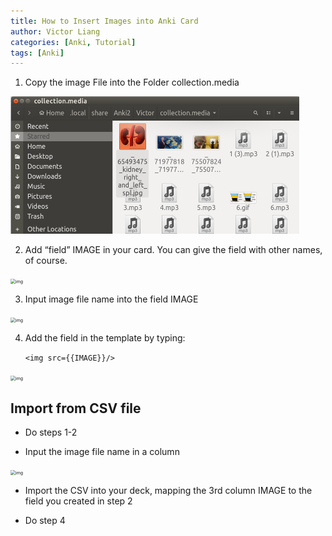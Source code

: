 ```yaml
---
title: How to Insert Images into Anki Card
author: Victor Liang
categories: [Anki, Tutorial]
tags: [Anki]
---
```






1. Copy the image File into the Folder collection.media



<img src="lu29099khvnzz_tmp_117f00af09f8357a.png" alt="img" style="zoom:50%;" /> 



2. Add “field” IMAGE in your card. You can give the field with other names, of course.

<img src="/home/victor/panpan1991.github.io/_posts/lu29099khvnzz_tmp_bc8b9faa07f6b04e.png" alt="img" style="zoom:50%;" /> 



3. Input image file name into the field IMAGE

<img src="/home/victor/panpan1991.github.io/_posts/lu29099khvnzz_tmp_bc8b9faa07f6b04e.png" alt="img" style="zoom:50%;" /> 

4. Add the field in the template by typing:

   `<img src={{IMAGE}}/>`

<img src="/home/victor/panpan1991.github.io/_posts/lu29099khvnzz_tmp_d1758f36e75a78f.png" alt="img" style="zoom: 50%;" /> 



## Import from CSV file

- Do steps 1-2

- Input the image file name in a column

<img src="/home/victor/panpan1991.github.io/_posts/lu29099khvnzz_tmp_fd4597a690f8a811.png" alt="img" style="zoom:50%;" /> 

- Import the CSV into your deck, mapping the 3rd column IMAGE to the field you created in step 2

- Do step 4